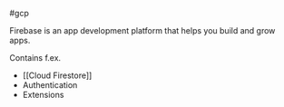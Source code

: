 #gcp 

Firebase is an app development platform that helps you build and grow apps.

Contains f.ex.
- [[Cloud Firestore]]
- Authentication
- Extensions